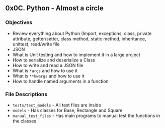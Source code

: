 ## 0x0C. Python - Almost a circle

### Objectives
- Review everything about Python (Import, exceptions, class, private attribute, getter/setter, class method, static method, inheritance, unittest, read/write file
- JSON
- What is Unit testing and how to implement it in a large project
- How to serialize and deserialize a Class
- How to write and read a JSON file
- What is `*args` and how to use it
- What is `**kwargs` and how to use it
- How to handle named arguments in a function

### File Descriptions
- `tests/test_models` - All test files are inside
-  `models` - Has classes for Base, Rectangle and Square
- `manual_test_files` - Has main programs to manual test the functions
in the classes
